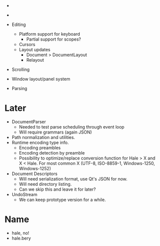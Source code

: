 - 
* ~~~~~~~~~~~~~~~~~~~~~~~~~~~~~~~~~~~~~~~~~~~~~~~~~~~~~~~~~~~~~~~~~~~~~~~~~~~~~~~~~~~~~
- Editing
	+ Platform support for keyboard
		* Partial support for scopes?
	+ Cursors
	+ Layout updates
		* Document > DocumentLayout
		* Relayout
- Scrolling

- Window layout/panel system
- Parsing

# Later

- DocumentParser
	+ Needed to test parse scheduling through event loop
	+ Will require grammars (again JSON)
- Path normalization and utilities.
- Runtime encoding type info.
	- Encoding preambles
	- Encoding detection by preamble
	- Possibility to optimize/replace conversion function for Hale > X and X < Hale. For most common X (UTF-8, ISO-8859-1, Windows-1250, Windows-1252)
- Document Descriptors
	+ Will need serialization format, use Qt's JSON for now.
	+ Will need directory listing.
	+ Can we skip this and leave it for later?
- UndoStream
	+ We can keep prototype version for a while.

# Name

- hale, no!
- hale.bery
